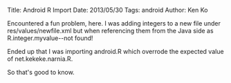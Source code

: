 Title: Android R Import
Date: 2013/05/30 
Tags: android
Author: Ken Ko

Encountered a fun problem, here. I was adding integers to a new file under
res/values/newfile.xml but when referencing them from the Java side as
R.integer.myvalue--not found! 

Ended up that I was importing android.R which overrode the expected value
of net.kekeke.narnia.R. 

So that's good to know.
